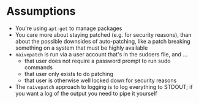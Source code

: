 # Assumptions

- You're using `apt-get` to manage packages
- You care more about staying patched (e.g. for security reasons), than about
  the possible downsides of auto-patching, like a patch breaking something on
  a system that must be highly available
- `naivepatch` is run via a user account that's in the sudoers file, and ...
  - that user does not require a password prompt to run sudo commands
  - that user only exists to do patching
  - that user is otherwise well locked down for security reasons
- The `naivepatch` approach to logging is to log everything to STDOUT; if you
  want a log of the output you need to pipe it yourself

